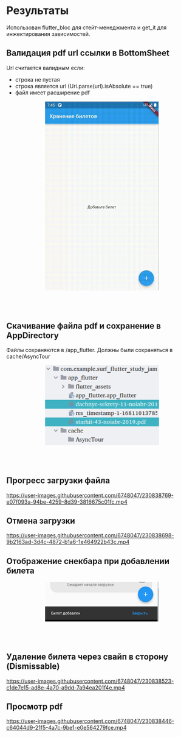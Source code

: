 # Результаты

Использован flutter_bloc для стейт-менеджмента и get_it для инжектирования зависимостей.

 ## Валидация pdf url ссылки в BottomSheet
Url считается валидным если:
- строка не пустая
- строка является url (Uri.parse(url).isAbsolute == true)
- файл имеет расширение pdf
<p align="center">
<img src="./assets/url_validation.gif" width=300 controls/>
</p>
<br/><br/>

## Скачивание файла pdf и сохранение в AppDirectory
Файлы сохраняются в /app_flutter. Должны были сохраняться в cache/AsyncTour
<p align="center">
<img src="./assets/file_save_directory.png" width="300"/>
</p>
<br/><br/>

## Прогресс загрузки файла
https://user-images.githubusercontent.com/6748047/230838769-e07f093a-94be-4259-8d39-3816675c01fc.mp4

## Отмена загрузки
https://user-images.githubusercontent.com/6748047/230838698-9b2163ad-3d4c-4872-b1a6-1e464922b43c.mp4

## Отображение снекбара при добавлении билета
<p align="center">
<img src="./assets/add_message.png" width="300"/>
</p>
<br/><br/>

## Удаление билета через свайп в сторону (Dismissable)
https://user-images.githubusercontent.com/6748047/230838523-c1de7e15-ad8e-4a70-a9dd-7a94ea201f4e.mp4

## Просмотр pdf
https://user-images.githubusercontent.com/6748047/230838446-c64044d9-21f5-4a7c-9be1-e0e564279fce.mp4


